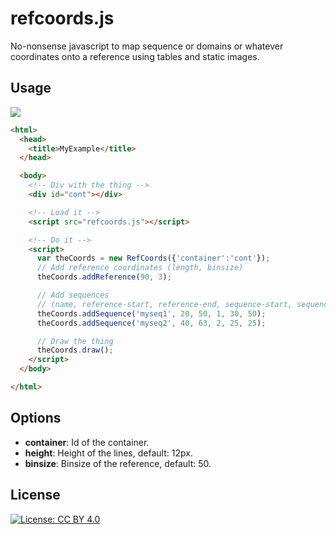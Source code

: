 # refcoords.js

No-nonsense javascript to map sequence or domains or whatever coordinates onto a reference using tables and static images.

## Usage

<img src="https://rawgit.com/scastlara/refcoords/master/static/screenshot.png"/>


```html
<html>
  <head>
    <title>MyExample</title>
  </head>

  <body>
    <!-- Div with the thing -->
    <div id="cont"></div>

    <!-- Load it -->
    <script src="refcoords.js"></script>

    <!-- Do it -->
    <script>
      var theCoords = new RefCoords({'container':'cont'});
      // Add reference coordinates (length, binsize)
      theCoords.addReference(90, 3);

      // Add sequences
      // (name, reference-start, reference-end, sequence-start, sequence-end, sequence-length)
      theCoords.addSequence('myseq1', 20, 50, 1, 30, 50);
      theCoords.addSequence('myseq2', 40, 63, 2, 25, 25);

      // Draw the thing
      theCoords.draw();
    </script>
  </body>

</html>

```

## Options

* **container**: Id of the container.
* **height**: Height of the lines, default: 12px.
* **binsize**: Binsize of the reference, default: 50.


## License
[![License: CC BY 4.0](https://img.shields.io/badge/License-CC%20BY%204.0-lightgrey.svg)](https://creativecommons.org/licenses/by/4.0/)

